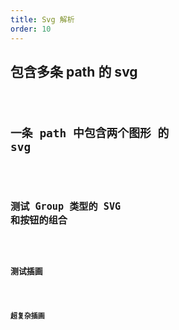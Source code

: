 ```yaml
---
title: Svg 解析
order: 10
---
```


## 包含多条 path 的 svg

<code src="./demos/SvgMutliPath.tsx" />

## 一条 path 中包含两个图形 的 svg

<code src="./demos/SvgPathGroup.tsx" />

## 测试 Group 类型的 SVG 和按钮的组合

<code src="./demos/SvgGroup.tsx" />

## 测试插画

<code src="./demos/SvgSimpleIllustration.tsx" />

## 超复杂插画

<code src="./demos/SvgIllustration.tsx" />
